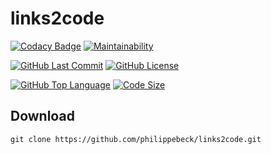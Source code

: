 # links2code

[![Codacy Badge](https://app.codacy.com/project/badge/Grade/538ee45df4a948478092250161f883a8)](https://www.codacy.com/gh/philippebeck/links2code/dashboard)
[![Maintainability](https://api.codeclimate.com/v1/badges/a19ce27c45c1af9dddcd/maintainability)](https://codeclimate.com/github/philippebeck/links2code/maintainability)

[![GitHub Last Commit](https://img.shields.io/github/last-commit/philippebeck/links2code)](https://github.com/philippebeck/links2code/commits/master)
[![GitHub License](https://img.shields.io/github/license/philippebeck/links2code)](https://github.com/philippebeck/links2code/blob/master/LICENSE)

[![GitHub Top Language](https://img.shields.io/github/languages/top/philippebeck/links2code)](https://github.com/philippebeck/links2code)
[![Code Size](https://img.shields.io/github/languages/code-size/philippebeck/links2code)](https://github.com/philippebeck/links2code/tree/master)

## Download

`git clone https://github.com/philippebeck/links2code.git`  
